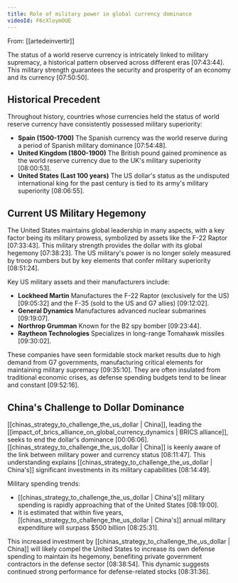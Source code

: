 ```yaml
---
title: Role of military power in global currency dominance
videoId: F6cXloymOUE
---
```


From: [[artedeinvertir]] <br/> 

The status of a world reserve currency is intricately linked to military supremacy, a historical pattern observed across different eras <a class="yt-timestamp" data-t="07:43:44">[07:43:44]</a>. This military strength guarantees the security and prosperity of an economy and its currency <a class="yt-timestamp" data-t="07:50:50">[07:50:50]</a>.

## Historical Precedent

Throughout history, countries whose currencies held the status of world reserve currency have consistently possessed military superiority:
*   **Spain (1500-1700)** The Spanish currency was the world reserve during a period of Spanish military dominance <a class="yt-timestamp" data-t="07:54:48">[07:54:48]</a>.
*   **United Kingdom (1800-1900)** The British pound gained prominence as the world reserve currency due to the UK's military superiority <a class="yt-timestamp" data-t="08:00:53">[08:00:53]</a>.
*   **United States (Last 100 years)** The US dollar's status as the undisputed international king for the past century is tied to its army's military superiority <a class="yt-timestamp" data-t="08:06:55">[08:06:55]</a>.

## Current US Military Hegemony

The United States maintains global leadership in many aspects, with a key factor being its military prowess, symbolized by assets like the F-22 Raptor <a class="yt-timestamp" data-t="07:33:43">[07:33:43]</a>. This military strength provides the dollar with its global hegemony <a class="yt-timestamp" data-t="07:38:23">[07:38:23]</a>. The US military's power is no longer solely measured by troop numbers but by key elements that confer military superiority <a class="yt-timestamp" data-t="08:51:24">[08:51:24]</a>.

Key US military assets and their manufacturers include:
*   **Lockheed Martin** Manufactures the F-22 Raptor (exclusively for the US) <a class="yt-timestamp" data-t="09:05:32">[09:05:32]</a> and the F-35 (sold to the US and G7 allies) <a class="yt-timestamp" data-t="09:12:02">[09:12:02]</a>.
*   **General Dynamics** Manufactures advanced nuclear submarines <a class="yt-timestamp" data-t="09:19:07">[09:19:07]</a>.
*   **Northrop Grumman** Known for the B2 spy bomber <a class="yt-timestamp" data-t="09:23:44">[09:23:44]</a>.
*   **Raytheon Technologies** Specializes in long-range Tomahawk missiles <a class="yt-timestamp" data-t="09:30:02">[09:30:02]</a>.

These companies have seen formidable stock market results due to high demand from G7 governments, manufacturing critical elements for maintaining military supremacy <a class="yt-timestamp" data-t="09:35:10">[09:35:10]</a>. They are often insulated from traditional economic crises, as defense spending budgets tend to be linear and constant <a class="yt-timestamp" data-t="09:52:16">[09:52:16]</a>.

## China's Challenge to Dollar Dominance

[[chinas_strategy_to_challenge_the_us_dollar | China]], leading the [[impact_of_brics_alliance_on_global_currency_dynamics | BRICS alliance]], seeks to end the dollar's dominance <a class="yt-timestamp" data-t="00:06:06">[00:06:06]</a>. [[chinas_strategy_to_challenge_the_us_dollar | China]] is keenly aware of the link between military power and currency status <a class="yt-timestamp" data-t="08:11:47">[08:11:47]</a>. This understanding explains [[chinas_strategy_to_challenge_the_us_dollar | China's]] significant investments in its military capabilities <a class="yt-timestamp" data-t="08:14:49">[08:14:49]</a>.

Military spending trends:
*   [[chinas_strategy_to_challenge_the_us_dollar | China's]] military spending is rapidly approaching that of the United States <a class="yt-timestamp" data-t="08:19:00">[08:19:00]</a>.
*   It is estimated that within five years, [[chinas_strategy_to_challenge_the_us_dollar | China's]] annual military expenditure will surpass $500 billion <a class="yt-timestamp" data-t="08:25:31">[08:25:31]</a>.

This increased investment by [[chinas_strategy_to_challenge_the_us_dollar | China]] will likely compel the United States to increase its own defense spending to maintain its hegemony, benefiting private government contractors in the defense sector <a class="yt-timestamp" data-t="08:38:54">[08:38:54]</a>. This dynamic suggests continued strong performance for defense-related stocks <a class="yt-timestamp" data-t="08:31:36">[08:31:36]</a>.